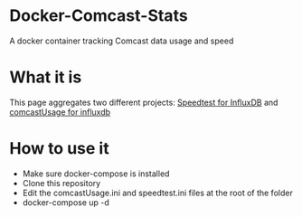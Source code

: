 # Docker-Comcast-Stats
A docker container tracking Comcast data usage and speed

# What it is
This page aggregates two different projects: [Speedtest for InfluxDB](https://github.com/barrycarey/Speedtest-for-InfluxDB-and-Grafana) and  [comcastUsage for influxdb](https://github.com/billimek/comcastUsage-for-influxdb)

# How to use it

* Make sure docker-compose is installed
* Clone this repository
* Edit the comcastUsage.ini and speedtest.ini files at the root of the folder
* docker-compose up -d
